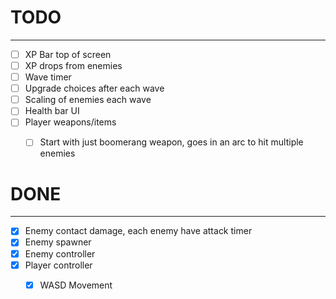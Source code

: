 # TODO
---
- [ ] XP Bar top of screen
- [ ] XP drops from enemies
- [ ] Wave timer
- [ ] Upgrade choices after each wave
- [ ] Scaling of enemies each wave
- [ ] Health bar UI
- [ ] Player weapons/items
    - [ ] Start with just boomerang weapon, goes in an arc to hit multiple enemies


# DONE
---
- [x] Enemy contact damage, each enemy have attack timer
- [x] Enemy spawner
- [x] Enemy controller
- [x] Player controller
    - [x] WASD Movement


